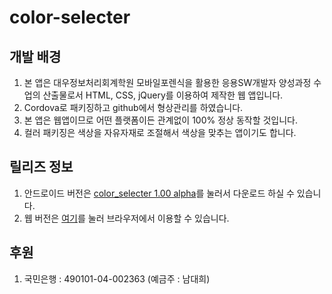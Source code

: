 # color-selecter


## 개발 배경
1. 본 앱은 대우정보처리회계학원 모바일포렌식을 활용한 응용SW개발자 양성과정 수업의 산출물로서 HTML, CSS, jQuery를 이용하여 제작한 웹 앱입니다.
2. Cordova로 패키징하고 github에서 형상관리를 하였습니다.
3. 본 앱은 웹앱이므로 어떤 플랫폼이든 관계없이 100% 정상 동작할 것입니다.
4. 컬러 패키징은 색상을 자유자재로 조절해서 색상을 맞추는 앱이기도 합니다.

## 릴리즈 정보
1. 안드로이드 버전은 [color_selecter 1.00 alpha](#)를 눌러서 다운로드 하실 수 있습니다.
2. 웹 버전은 [여기](http://cesare713.dothome.co.kr/color_selector)를 눌러 브라우저에서 이용할 수 있습니다.

## 후원
1. 국민은행 : 490101-04-002363 (예금주 : 남대희)

